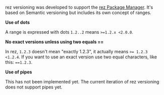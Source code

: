 rez versioning was developed to support the [rez Package Manager](https://github.com/nerdvegas/rez).
It's based on Semantic versioning but includes its own concept of ranges.

**Use of dots**

A range is expressed with dots `1.2..2` means `>=1.2.x <2.0.0`.

**No exact versions unless using two equals ==**

In rez, `1.2.3` doesn't mean "exactly 1.2.3", it actually means `>= 1.2.3 <1.2.4`.
If you want to use an exact version use two equal characters, like this: `==1.2.3`.

**Use of pipes**

This has not been implemented yet. The current iteration of rez versioning does not support pipes yet.
